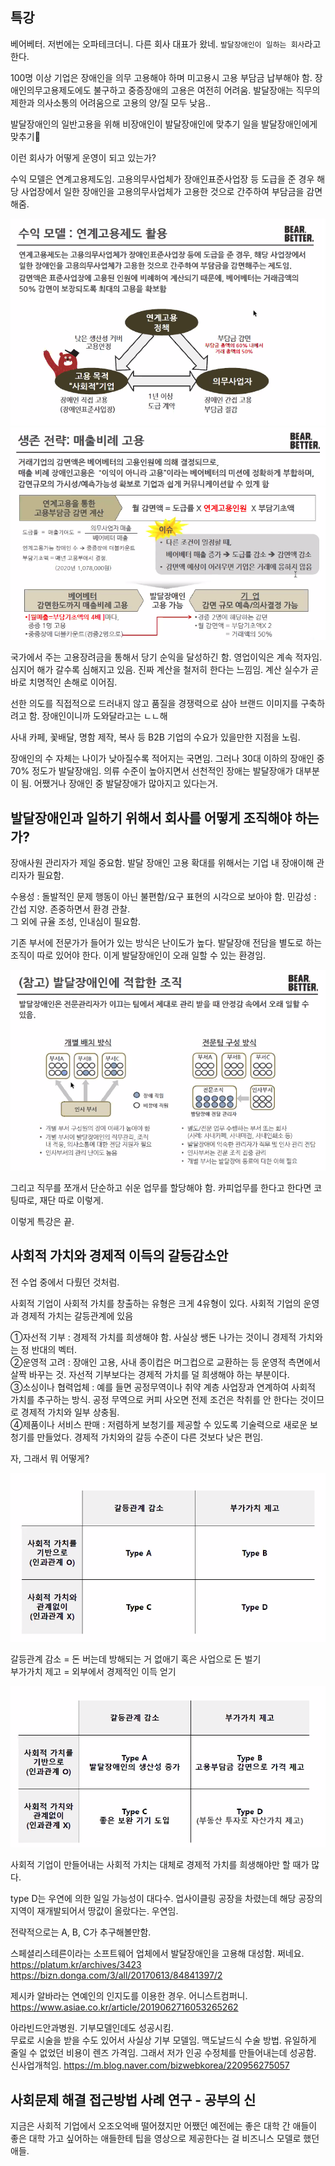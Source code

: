## 특강

베어베터. 저번에는 오파테크더니. 다른 회사 대표가 왔네. `발달장애인이 일하는 회사`라고 한다.

100명 이상 기업은 장애인을 의무 고용해야 하며 미고용시 고용 부담금 납부해야 함. 장애인의무고용제도에도 불구하고 중증장애의 고용은 여전히 어려움. 발달장애는 직무의 제한과 의사소통의 어려움으로 고용의 양/질 모두 낮음..

발달장애인의 일반고용을 위해
비장애인이 발달장애인에 맞추기
일을 발달장애인에게 맞추기

이런 회사가 어떻게 운영이 되고 있는가?

수익 모델은 연계고용제도임.
고용의무사업체가 장애인표준사업장 등 도급을 준 경우 해당 사업장에서 일한 장애인을 고용의무사업체가 고용한 것으로 간주하여 부담금을 감면해줌.

<img src="./asset/베어베터bm.png" />
<img src="./asset/베어베터생존.png" />

국가에서 주는 고용장려금을 통해서 당기 순익을 달성하긴 함. 영업이익은 계속 적자임. 심지어 해가 갈수록 심해지고 있음. 진짜 계산을 철저히 한다는 느낌임. 계산 실수가 곧바로 치명적인 손해로 이어짐.

선한 의도를 직접적으로 드러내지 않고 품질을 경쟁력으로 삼아 브랜드 이미지를 구축하려고 함. 장애인이니까 도와달라고는 ㄴㄴ해

사내 카페, 꽃배달, 명함 제작, 복사 등 B2B 기업의 수요가 있을만한 지점을 노림.

장애인의 수 자체는 나이가 낮아질수록 적어지는 국면임. 그러나 30대 이하의 장애인 중 70% 정도가 발달장애임. 의류 수준이 높아지면서 선천적인 장애는 발달장애가 대부분이 됨. 어쨌거나 장애인 중 발달장애가 많아지고 있다는거.

## 발달장애인과 일하기 위해서 회사를 어떻게 조직해야 하는가?

장애사원 관리자가 제일 중요함.
발달 장애인 고용 확대를 위해서는 기업 내 장애이해 관리자가 필요함.

수용성 : 돌발적인 문제 행동이 아닌 불편함/요구 표현의 시각으로 보아야 함.
민감성 : 간섭 지양. 존중하면서 환경 관찰.  
그 외에 규율 조성, 인내심이 필요함.

기존 부서에 전문가가 들어가 있는 방식은 난이도가 높다. 발달장애 전담을 별도로 하는 조직이 따로 있어야 한다. 이게 발달장애인이 오래 일할 수 있는 환경임.

<img src="./asset/베어베터조직.png" />

그리고 직무를 쪼개서 단순하고 쉬운 업무를 할당해야 함. 카피업무를 한다고 한다면 코팅따로, 재단 따로 이렇게.

이렇게 특강은 끝.

## 사회적 가치와 경제적 이득의 갈등감소안

전 수업 중에서 다뤘던 것처럼.

사회적 기업이 사회적 가치를 창출하는 유형은 크게 4유형이 있다. 사회적 기업의 운영과 경제적 가치는 갈등관계에 있음

①자선적 기부 : 경제적 가치를 희생해야 함. 사실상 쌩돈 나가는 것이니 경제적 가치와는 정 반대의 벡터.  
②운영적 고려 : 장애인 고용, 사내 종이컵은 머그컵으로 교환하는 등 운영적 측면에서 살짝 바꾸는 것. 자선적 기부보다는 경제적 가치를 덜 희생해야 하는 부분이다.  
③소싱이나 협력업체 : 예를 들면 공정무역이나 취약 계층 사업장과 연계하여 사회적 가치를 추구하는 방식. 공정 무역으로 커피 사오면 전제 조건은 착취를 안 한다는 것이므로 경제적 가치와 일부 상충됨.  
④제품이나 서비스 판매 : 저렴하게 보청기를 제공할 수 있도록 기술력으로 새로운 보청기를 만들었다. 경제적 가치와의 갈등 수준이 다른 것보다 낮은 편임.

자, 그래서 뭐 어떻게?

<img src="./asset/사회적가치와경제적이득의갈등감소안.png" />

갈등관계 감소 = 돈 버는데 방해되는 거 없애기 혹은 사업으로 돈 벌기  
부가가치 제고 = 외부에서 경제적인 이득 얻기

<img src="./asset/사회적가치와경제적이득의갈등감소안2.png" />

사회적 기업이 만들어내는 사회적 가치는 대체로 경제적 가치를 희생해야만 할 때가 많다.

type D는 우연에 의한 일일 가능성이 대다수.
업사이클링 공장을 차렸는데 해당 공장의 지역이 재개발되어서 땅값이 올랐다는. 우연임.

전략적으로는 A, B, C가 추구해볼만함.

스페셜리스테른이라는 소프트웨어 업체에서 발달장애인을 고용해 대성함. 쩌네요.  
https://platum.kr/archives/3423  
https://bizn.donga.com/3/all/20170613/84841397/2

제시카 알바라는 연예인의 인지도를 이용한 경우. 어니스트컴퍼니.  
https://www.asiae.co.kr/article/2019062716053265262

아라빈드안과병원. 기부모델인데도 성공시킴.  
무료로 시술을 받을 수도 있어서 사실상 기부 모델임.
맥도날드식 수술 방법. 유일하게 줄일 수 없었던 비용이 렌즈 가격임. 그래서 저가 인공 수정체를 만들어내는데 성공함. 신사업개척임.
https://m.blog.naver.com/bizwebkorea/220956275057

## 사회문제 해결 접근방법 사례 연구 - 공부의 신

지금은 사회적 기업에서 오조오억배 떨어졌지만
어쨌던 예전에는 좋은 대학 간 애들이 좋은 대학 가고 싶어하는 애들한테 팁을 영상으로 제공한다는 걸 비즈니스 모델로 했던 애들.
